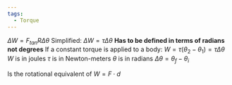```yaml
---
tags:
  - Torque
---
```

$\Delta{W}=F_{tan}R\Delta{\theta}$
Simplified: $\Delta{W}=\tau\Delta{\theta}$
**Has to be defined in terms of radians not degrees**
If a constant torque is applied to a body:
$W=\tau(\theta_{2}-\theta_{1})=\tau\Delta{\theta}$
$W$ is in joules
$\tau$ is in Newton-meters
$\theta$ is in radians
$\Delta{\theta}=\theta_{f}-\theta_{i}$

Is the rotational equivalent of $W=F\cdot d$

